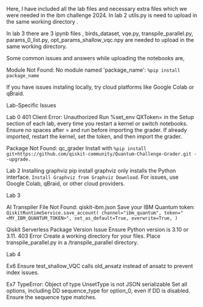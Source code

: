 Here, I have included all the lab files and necessary extra files which we were needed in the ibm challenge 2024.
In lab 2 utils.py is need to upload in the same working directory .

In lab 3 there are 3 ipynb files , birds_dataset, vqe.py, transpile_parallel.py, params_0_list.py, opt_params_shallow_vqc.npy are needed to upload in the same working directory.

Some common issues and answers while uploading the notebooks are,

Module Not Found:
No module named 'package_name': `%pip install package_name`

   If you have issues instaling locally, try cloud platforms like Google Colab or qBraid.

Lab-Specific Issues

Lab 0
401 Client Error: Unauthorized
Run %set_env QXToken= in the Setup section of each lab, every time you restart a kernel or switch notebooks. Ensure no spaces after = and run before importing the grader. If already imported, restart the kernel, set the token, and then import the grader.

Package Not Found: qc_grader
Install with `%pip install git+https://github.com/qiskit-community/Quantum-Challenge-Grader.git --upgrade.`

Lab 2
Installing graphviz
pip install graphviz only installs the Python interface. `Install Graphviz from Graphviz Download`. For issues, use Google Colab, qBraid, or other cloud providers.

Lab 3

AI Transpiler
File Not Found: qiskit-ibm.json
Save your IBM Quantum token:
`QiskitRuntimeService.save_account(
    channel="ibm_quantum",
    token="<MY_IBM_QUANTUM_TOKEN>",
    set_as_default=True,
    overwrite=True,
)`

Qiskit Serverless
Package Version Issue
Ensure Python version is 3.10 or 3.11.
403 Error
Create a working directory for your files. Place transpile_parallel.py in a /transpile_parallel directory.

Lab 4

Ex6
Ensure test_shallow_VQC calls old_ansatz instead of ansatz to prevent index issues.

Ex7
TypeError: Object of type UnsetType is not JSON serializable
Set all options, including DD sequence_type for option_0, even if DD is disabled. Ensure the sequence type matches.

